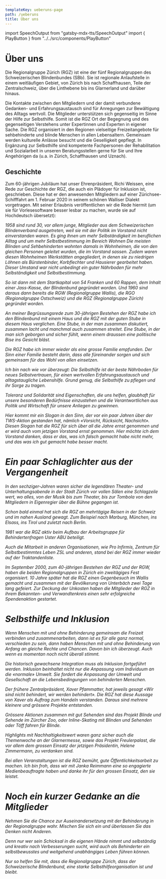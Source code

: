 ```yaml
---
templateKey: ueberuns-page
path: /ueberuns
title: Über uns
---
```

import SpeechOutput from "gatsby-mdx-tts/SpeechOutput"
import { PlayButton } from "../../src/components/PlayButton"

<SpeechOutput id="ueberuns-page-teil1" customPlayButton={PlayButton}>

# Über uns

Die Regionalgruppe Zürich (RGZ) ist eine der fünf Regionalgruppen des Schweizerischen Blindenbundes (SBb). Sie ist regionale Anlaufstelle in einem weitläufigen Gebiet, von Zürich bis nach Schaffhausen, Teile der Zentralschweiz, über die Linthebene bis ins Glarnerland und darüber hinaus. 

Die Kontakte zwischen den Mitgliedern und der damit verbundene Gedanken- und Erfahrungsaustausch sind für Anregungen zur Bewältigung des Alltags wertvoll. Die Mitglieder unterstützen sich gegenseitig im Sinne der Hilfe zur Selbsthilfe. Somit ist die RGZ Ort der Begegnung und des gegenseitigen Verstehens unter Expertinnen und Experten in eigener Sache.
Die RGZ organisiert in den Regionen vielseitige Freizeitangebote für sehbehinderte und blinde Menschen in allen Lebensaltern. Gemeinsam werden kulturelle Anlässe besucht und die Geselligkeit gepflegt.
In Ergänzung zur Selbsthilfe sind kompetente Fachpersonen der Rehabilitation und Sozialarbeit in unseren Beratungsstellen gerne für Sie und Ihre Angehörigen da (u.a. in Zürich, Schaffhausen und Uznach). 

</SpeechOutput>

<SpeechOutput id="ueberuns-page-teil2" customPlayButton={PlayButton}>

## Geschichte

Zum 60-jährigen Jubiläum hat unser Ehrenpräsident, Richi Weissen, eine Rede zur Geschichte der RGZ, die auch ein Plädoyer für Inklusion ist, geschrieben. Diese hat er den anwesenden Mitgliedern auf einer Zürichsee-Schifffahrt am 1. Februar 2020 in seinem schönen Walliser Dialekt vorgetragen. Mit seiner Erlaubnis veröffentlichen wir die Rede hiermit (um sie für Vorlesesoftware besser lesbar zu machen, wurde sie auf Hochdeutsch übersetzt): 

*1958 sind rund 30, vor allem junge, Mitglieder aus dem Schweizerischen Blindenverband ausgetreten, weil sie mit der Politik im Vorstand nicht einverstanden waren. Es ging ihnen um mehr Selbständigkeit im beruflichen Alltag und um mehr Selbstbestimmung im Bereich Wohnen Die meisten Blinden und Sehbehinderten wohnten damals in Wohnheimen, die von den gleichen Personen geleitet wurden, die im Vorstand sassen. Zudem waren diesen Wohnheimen Werkstätten angegliedert, in denen sie zu niedrigen Löhnen als Bürstenbinder, Korbflechter und Hausierer gearbeitet haben. Dieser Umstand war nicht unbedingt ein guter Nährboden für mehr Selbständigkeit und Selbstbestimmung.*

*So ist dann mit dem Startkapital von 54 Franken und 60 Rappen, dem Inhalt einer Jass-Kasse, der Blindenbund gegründet worden. Und 1960 sind daraus dann bereits die RGW (Regionalgruppe Wallis), die RGO (Regionalgruppe Ostschweiz) und die RGZ (Regionalgruppe Zürich) gegründet worden.*

*An meiner Begrüssungsrede zum 30-jährigen Bestehen der RGZ habe ich den Blindenbund mit einem Haus und die RGZ mit der guten Stube in diesem Haus verglichen. Eine Stube, in der man zusammen diskutiert, zusammen lacht und manchmal auch zusammen streitet. Eine Stube, in der man sich geborgen und sicher fühlt, wenn einem draussen eine politische Bise ins Gesicht bläst.*

*Die RGZ habe ich immer wieder als eine grosse Familie empfunden. Der Sinn einer Familie besteht darin, dass alle füreinander sorgen und sich gemeinsam für das Wohl von allen einsetzen.*

*Ich bin nach wie vor überzeugt: Die Selbsthilfe ist der beste Nährboden für neues Selbstvertrauen, für einen wertvollen Erfahrungsaustausch und alltagstaugliche Lebenshilfe. Grund genug, die Selbsthilfe zu pflegen und ihr Sorge zu tragen.*

*Toleranz und Solidarität sind Eigenschaften, die uns helfen, glaubhaft für unsere besonderen Bedürfnisse einzustehen und die Verantwortlichen aus Politik und Wirtschaft für unsere Anliegen zu gewinnen.*

*Hier kommt mir ein Slogan in den Sinn, der vor ein paar Jahren über der TWS-Aktion gestanden hat, nämlich «Vorsicht, Rücksicht, Nachsicht». Diesen Slogan hat die RGZ für sich über all die Jahre ernst genommen und er wird auch vom jetzigen Vorstand ernst genommen. Hier möchte ich dem Vorstand danken, dass er das, was ich falsch gemacht habe nicht mehr, und das was ich gut gemacht habe besser macht.*

</SpeechOutput>

<SpeechOutput id="ueberuns-page-teil3" customPlayButton={PlayButton}>

# *Ein paar Schlaglichter aus der Vergangenheit*

*In den sechziger-Jahren waren sicher die legendären Theater- und Unterhaltungsabende in der Stadt Zürich vor vollen Sälen eine Schlagzeile wert, wo alles, von der Musik bis zum Theater, bis zur Tombola von den Mitgliedern in Eigenregier über die Bühne gegangen ist.*

*Schon bald einmal hat sich die RGZ an mehrtägige Reisen in der Schweiz und im nahen Ausland gewagt. Zum Beispiel nach Marburg, München, ins Elsass, ins Tirol und zuletzt nach Berlin.*

*1981 war die RGZ aktiv beim Aufbau der Arbeitsgruppe für Behindertenfragen Uster ABU beteiligt.*

*Auch die Mitarbeit in anderen Organisationen, wie Pro Infirmis, Zentrum für Selbstbestimmtes Leben ZSL und anderen, stand bei der RGZ immer wieder auf der Traktandenliste.*

*Im September 2000, zum 40-jährigen Bestehen der RGZ und der RGW, haben die beiden Regionalgruppen in Zürich ein zweitägiges Fest organisiert. 10 Jahre später hat die RGZ einen Gegenbesuch im Wallis gemacht und zusammen mit der Bevölkerung von Unterbäch zwei Tage lang gefeiert. Zur Deckung der Unkosten haben die Mitglieder der RGZ in ihrem Bekannten- und Verwandtenkreis einen sehr erfolgreiche Spendenaktion gestartet.*

</SpeechOutput>

<SpeechOutput id="ueberuns-page-teil4" customPlayButton={PlayButton}>

# *Selbsthilfe und Inklusion*

*Wenn Menschen mit und ohne Behinderung gemeinsam die Freizeit verbinden und zusammenarbeiten, dann ist es für alle ganz normal, verschieden zu sein, dann haben Menschen mit und ohne Behinderung von Anfang an gleiche Rechte und Chancen. Davon bin ich überzeugt. Auch wenn es momentan noch nicht überall stimmt.*

*Die historisch gewachsene Integration muss als Inklusion fortgeführt werden. Inklusion beinhaltet nicht nur die Anpassung vom Individuum an die «normale» Umwelt. Sie fordert die Anpassung der Umwelt und Gesellschaft an die Lebensbedingungen von behinderten Menschen.*

*Der frühere Zentralpräsident, Xaver Pfammatter, hat jeweils gesagt «Wir sind nicht behindert, wir werden behindert». Die RGZ hat diese Aussage von Xaver als Auftrag zum Handeln verstanden. Daraus sind mehrere kleinere und grössere Projekte entstanden.*

*Grössere Aktionen zusammen mit gut Sehenden sind das Projekt Blinde und Sehende im Zürcher Zoo, oder Inline-Skating mit Blinden und Sehenden oder Töff fahren für Blinde.*

*Highlights mit Nachhaltigkeitswert waren ganz sicher auch die Themenwoche an der Glarnermesse, sowie das Projekt Freulerpalast, die vor allem dem grossen Einsatz der jetzigen Präsidentin, Helene Zimmermann, zu verdanken sind.*

*Bei allen Veranstaltungen ist die RGZ bemüht, gute Öffentlichkeitsarbeit zu machen. Ich bin froh, dass wir mit Janka Reimmann eine so engagierte Medienbeauftragte haben und danke ihr für den grossen Einsatz, den sie leistet.*

</SpeechOutput>

<SpeechOutput id="ueberuns-page-teil5" customPlayButton={PlayButton}>

# *Noch ein kurzer Gedanke an die Mitglieder*

*Nehmen Sie die Chance zur Auseinandersetzung mit der Behinderung in der Regionalgruppe wahr. Mischen Sie sich ein und überlassen Sie das Denken nicht Anderen.*

*Denn nur wer sein Schicksal in die eigenen Hände nimmt und selbständig und kreativ nach Verbesserungen sucht, wird auch als Behinderter ein selbstbewusstes und weitgehend unabhängiges Leben führen können.*

*Nur so helfen Sie mit, dass die Regionalgruppe Zürich, dass der Schweizerische Blindenbund, eine starke Selbsthilfeorganisation ist und bleibt.*

</SpeechOutput>